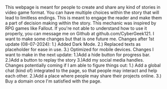 This webpage is meant for people to create and share any kind of stories in video game format. You can have multiple choices within the story that will lead to limitless endings. 
This is meant to engage the reader and make them a part of decision making within the story.
This mechanic was inspired by RPG games like Fallout. If you're not able to understand how to use it properly, you can message me on Github at github.com/CyberGeek121.
I want to make some changes but that is one future me.
Changes after 1st update (08-07-2024):
1.) Added Dark Mode.
2.) Replaced texts as placeholder for ease in use.
3.) Optimized for mobile devices.
Changes I want to make in the next update: 
1.)Add a hide button for progress bar.
2.)Add a button to replay the story
3.)Add my social media handles.
Changes potentially coming if I am able to figure things out:
1.) Add a global chat (kind of) integrated to the page, so that people may interact and help each other.
2.)Add a place where people may share their projects online.
3.) Buy a domain once I'm satisfied with the page.

